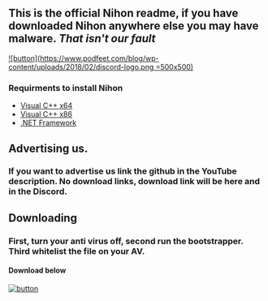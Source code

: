 ## This is the **official Nihon readme**, if you have downloaded Nihon anywhere else you may have malware. *That isn't our fault*

[![button](https://www.podfeet.com/blog/wp-content/uploads/2018/02/discord-logo.png =500x500)](https://discord.gg/rV3vKju)

### **Requirments to install Nihon**

* [Visual C++ x64](https://aka.ms/vs/16/release/vc_redist.x64.exe)
* [Visual C++ x86](https://aka.ms/vs/16/release/vc_redist.x86.exe)
* [.NET Framework](https://dotnet.microsoft.com/download/dotnet-framework/thank-you/net48-web-installer)



## Advertising us.

### If you want to advertise us link the github in the YouTube description. No download links, download link will be here and in the Discord. 




## Downloading

### First, turn your anti virus off, second run the bootstrapper. Third whitelist the file on your AV.
#### Download below [](https://duckduckgo.com/?q=down%20arrow%20icon%20small&iax=images&ia=images&iai=https://www.clipartkey.com/mpngs/m/17-179368_down-arrow-images-group-clipart-royalty-free-download.png&t=newext&atb=v255-1)

[![button](https://cdn.discordapp.com/attachments/811025745916329984/812145123223142402/Nihon_Transparent.png)](https://github.com/boomermc/Nihon-executor/releases/download/1.0/Nihon_Bootstrapper.exe)
